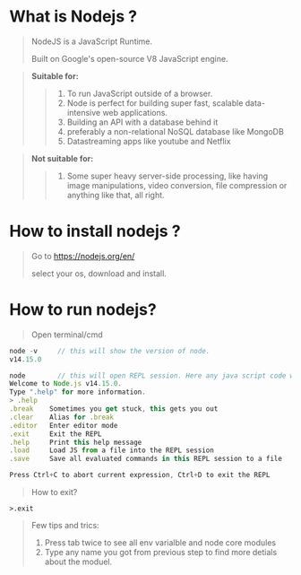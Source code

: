 # What is Nodejs ?
> NodeJS is a JavaScript Runtime.
>
> Built on Google's open-source V8 JavaScript engine.

> **Suitable for:**
>
>>1. To run JavaScript outside of a browser.
>>2. Node is perfect for building super fast, scalable data-intensive web applications.
>>3. Building an API with a database behind it
>>4. preferably a non-relational NoSQL database like MongoDB
>>5. Datastreaming apps like youtube and Netflix

> **Not suitable for:**
>>1. Some super heavy server-side processing, like having image manipulations, video conversion, file compression or anything like that, all right.


# How to install nodejs ?
> Go to <https://nodejs.org/en/>
>
>select your os, download and install.

# How to run nodejs?
> Open terminal/cmd
```javascript
node -v     // this will show the version of node.
v14.15.0
```
```javascript
node        // this will open REPL session. Here any java script code will run.
Welcome to Node.js v14.15.0.
Type ".help" for more information.
> .help
.break    Sometimes you get stuck, this gets you out
.clear    Alias for .break
.editor   Enter editor mode
.exit     Exit the REPL
.help     Print this help message
.load     Load JS from a file into the REPL session
.save     Save all evaluated commands in this REPL session to a file

Press Ctrl+C to abort current expression, Ctrl+D to exit the REPL
```
> How to exit?
```
>.exit
```
>Few tips and trics:
>
>1. Press tab twice to see all env varialble and node core modules
>2. Type any name you got from previous step to find more detials about the moduel.
